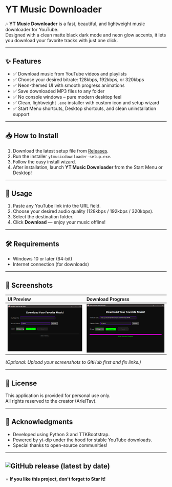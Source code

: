 # YT Music Downloader

🎶 **YT Music Downloader** is a fast, beautiful, and lightweight music downloader for YouTube.  
Designed with a clean matte black dark mode and neon glow accents, it lets you download your favorite tracks with just one click.

---

## ✨ Features

- ✅ Download music from YouTube videos and playlists
- ✅ Choose your desired bitrate: 128kbps, 192kbps, or 320kbps
- ✅ Neon-themed UI with smooth progress animations
- ✅ Save downloaded MP3 files to any folder
- ✅ No console windows – pure modern desktop feel
- ✅ Clean, lightweight `.exe` installer with custom icon and setup wizard
- ✅ Start Menu shortcuts, Desktop shortcuts, and clean uninstallation support

---

## 📥 How to Install

1. Download the latest setup file from [Releases](https://github.com/ArielTav/ytmusicdownloader/releases).
2. Run the installer `ytmusicdownloader-setup.exe`.
3. Follow the easy install wizard.
4. After installation, launch **YT Music Downloader** from the Start Menu or Desktop!

---

## 🚀 Usage

1. Paste any YouTube link into the URL field.
2. Choose your desired audio quality (128kbps / 192kbps / 320kbps).
3. Select the destination folder.
4. Click **Download** — enjoy your music offline!

---

## 🛠 Requirements

- Windows 10 or later (64-bit)
- Internet connection (for downloads)

---

## 📸 Screenshots

| UI Preview | Download Progress |
|:---|:---|
| ![Main Window](assets/screenshot_main.png) | ![Downloading](assets/screenshot_download.png) |

*(Optional: Upload your screenshots to GitHub first and fix links.)*

---

## 📝 License

This application is provided for personal use only.  
All rights reserved to the creator (ArielTav).

---

## 🙌 Acknowledgments

- Developed using Python 3 and TTKBootstrap.
- Powered by yt-dlp under the hood for stable YouTube downloads.
- Special thanks to open-source communities!

---
![GitHub release (latest by date)](https://img.shields.io/github/v/release/ArielPro/ytmusicdownloader?style=flat-square)
---

⭐ **If you like this project, don't forget to Star it!**
